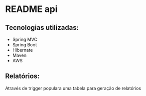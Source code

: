 # README api
## Tecnologias utilizadas:
- Spring MVC
- Spring Boot
- Hibernate
- Maven
- AWS

## Relatórios:
Através de trigger populara uma tabela para geração de relatórios

